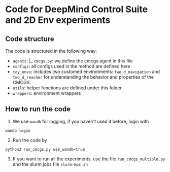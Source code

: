 # Code for DeepMind Control Suite and 2D Env experiments 

## Code structure
The code is structured in the following way:
- `agents`:
    |_ `cmcgs.py`: we define the cmcgs agent in this file
- `configs`: all configs used in the method are defined here
- `toy_envs`: includes two customed environments: `two_d_navigation` and `two_d_reacher` for understanding the behavior and properties of the CMCGS.
- `utils`: helper functions are defined under this folder
- `wrappers`: environment wrappers

## How to run the code
1. We use `wandb` for logging, if you haven't used it before, login with
```shell
wandb login
```

2. Run the code by
```shell
python3 run_cmcgs.py use_wandb=true
```

3. If you want to run all the experiments, use the file `run_cmcgs_multiple.py` and the slurm jobs file `slurm-mpc.sh`
